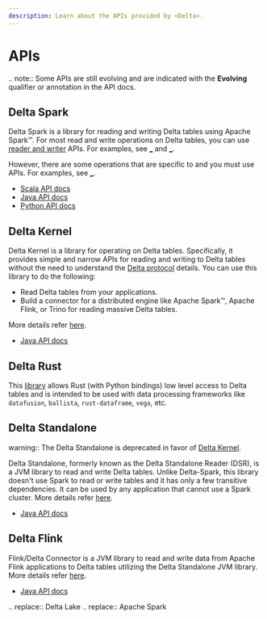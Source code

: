 ```yaml
---
description: Learn about the APIs provided by <Delta>.
---
```


# <Delta> APIs

.. note:: Some <Delta> APIs are still evolving and are indicated with the **Evolving** qualifier or annotation in the API docs.

## Delta Spark

Delta Spark is a library for reading and writing Delta tables using Apache Spark™. For most read and write operations on Delta tables, you can use <AS> [reader and writer](/spark/latest/dataframes-datasets/index.md) APIs. For examples,  see [_](delta-batch.md) and [_](delta-streaming.md).

However, there are some operations that are specific to <Delta> and you must use <Delta> APIs. For examples, see [_](delta-utility.md).

- [Scala API docs](api/scala/spark/io/delta/tables/index.html)
- [Java API docs](api/java/spark/index.html)
- [Python API docs](api/python/spark/index.html)

## Delta Kernel

Delta Kernel is a library for operating on Delta tables. Specifically, it provides simple and narrow APIs for reading and writing to Delta tables without the need to understand the [Delta protocol](https://github.com/delta-io/delta/blob/master/PROTOCOL.md) details. You can use this library to do the following:
- Read Delta tables from your applications.
- Build a connector for a distributed engine like Apache Spark™, Apache Flink, or Trino for reading massive Delta tables.

More details refer [here](https://github.com/delta-io/delta/blob/branch-3.0/kernel/USER_GUIDE.md).

- [Java API docs](api/java/kernel/index.html)

## Delta Rust
This [library](https://docs.rs/deltalake/latest/deltalake/) allows Rust (with Python bindings) low level access to Delta tables and is intended to be used with data processing frameworks like `datafusion`, `ballista`, `rust-dataframe`, `vega`, etc.

## Delta Standalone

warning::
  The Delta Standalone is deprecated in favor of [Delta Kernel](#delta-kernel.md).

Delta Standalone, formerly known as the Delta Standalone Reader (DSR), is a JVM library to read and write Delta tables. Unlike Delta-Spark, this library doesn't use Spark to read or write tables and it has only a few transitive dependencies. It can be used by any application that cannot use a Spark cluster. More details refer [here](https://github.com/delta-io/delta/blob/master/connectors/README.md).

- [Java API docs](api/java/standalone/index.html)

## Delta Flink
Flink/Delta Connector is a JVM library to read and write data from Apache Flink applications to Delta tables utilizing the Delta Standalone JVM library. More details refer [here](https://github.com/delta-io/delta/blob/master/connectors/flink/README.md).

- [Java API docs](api/java/flink/index.html)

.. <Delta> replace:: Delta Lake
.. <AS> replace:: Apache Spark
